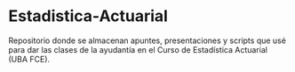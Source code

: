 # Estadistica-Actuarial

Repositorio donde se almacenan apuntes, presentaciones y scripts que usé para dar las clases de la ayudantía en el Curso de Estadística Actuarial (UBA FCE).
